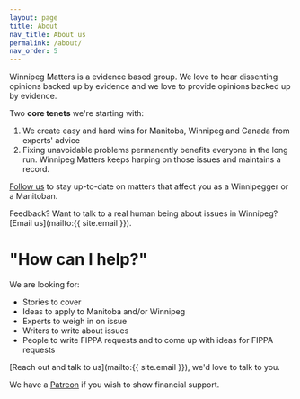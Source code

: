 ```yaml
---
layout: page
title: About
nav_title: About us
permalink: /about/
nav_order: 5
---
```


Winnipeg Matters is a evidence based group. We love to hear dissenting opinions backed up by evidence and we love to provide opinions backed up by evidence.

Two **core tenets** we're starting with:

1. We create easy and hard wins for Manitoba, Winnipeg and Canada from experts' advice
2. Fixing unavoidable problems permanently benefits everyone in the long run. Winnipeg Matters keeps harping on those issues and maintains a record.

[Follow us](/subscribe) to stay up-to-date on matters that affect you as a Winnipegger or a Manitoban.

Feedback? Want to talk to a real human being about issues in Winnipeg?  [Email us](mailto:{{ site.email }}).

# "How can I help?"

We are looking for:

* Stories to cover
* Ideas to apply to Manitoba and/or Winnipeg
* Experts to weigh in on issue
* Writers to write about issues
* People to write FIPPA requests and to come up with ideas for FIPPA requests

[Reach out and talk to us](mailto:{{ site.email }}), we'd love to talk to you.

We have a [Patreon](https://www.patreon.com/user?u=31449205&fan_landing=true) if you wish to show financial support.

